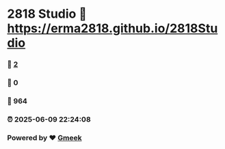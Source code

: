 # 2818 Studio :link: https://erma2818.github.io/2818Studio 
### :page_facing_up: [2](https://erma2818.github.io/2818Studio/tag.html) 
### :speech_balloon: 0 
### :hibiscus: 964 
### :alarm_clock: 2025-06-09 22:24:08 
### Powered by :heart: [Gmeek](https://github.com/Meekdai/Gmeek)
